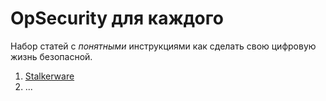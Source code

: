 
# OpSecurity для каждого

Набор статей с _понятными_ инструкциями как сделать свою цифровую жизнь безопасной.

1. [Stalkerware](stalkerware.md)
2. ...

